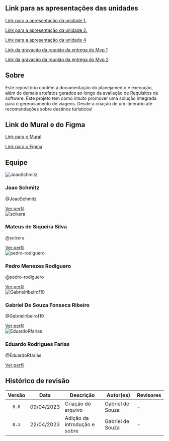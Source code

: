 ## Link para as apresentações das unidades

<a href="https://youtu.be/pDSMaeipmTE"> Link para a apresentação da unidade 1.</a>

<a href="https://youtu.be/hxYFbL8RVpI"> Link para a apresentação da unidade 2.</a>

<a href= "https://youtu.be/bC1H2pZSZYM"> Link para a apresentação da unidade 4</a>

[Link da gravação da reunião da entrega do Mvp 1](https://youtu.be/M7iDWWLVH5U)
<br>

[Link da gravação da reunião da entrega do Mvp 2](https://youtu.be/RGKqq9TrIJY)
<br>

## Sobre

Este repositório contém a documentação do planejamento e execução, além de demais artefatos gerados ao longo da avaliação de Requisitos de software. Este projeto tem como intuito promover uma solução integrada para o gerenciamento de viagens. Desde a criação de um itinerário até recomendações sobre destinos turísticos!

## Link do Mural e do Figma

<a href="https://app.mural.co/t/unb9171/m/unb9171/1683643223760/8c24a764192b34855b7c5ad855dacdc7e5f25e13?sender=ueeaf0301241260f6a07d2699"> Link para o Mural </a>

<a href="https://www.figma.com/file/TOP3NQNDvj0HffJIbydFP6/M%C3%B3Viagem-(Copy)?type=design&node-id=0%3A1&mode=design&t=dkE1zCgJIY4lxcuK-1"> Link para o Figma </a>

## Equipe

<div class="card">
  <img src="https://github.com/JoaoSchmitz.png" alt="JoaoSchmitz">
  <div class="info">
    <h3>Joao Schmitz</h3>
    <p>@JoaoSchmitz</p>
    <a href="https://github.com/JoaoSchmitz">Ver perfil</a>
  </div>
</div>
<div class="card">
  <img src="https://github.com/scikera.png" alt="scikera">
  <div class="info">
    <h3>Mateus de Siqueira Silva</h3>
    <p>@scikera</p>
    <a href="https://github.com/scikera">Ver perfil</a>
  </div>
</div>
<div class="card">
  <img src="https://github.com/pedro-rodiguero.png" alt="pedro-rodiguero">
  <div class="info">
    <h3>Pedro Menezes Rodiguero</h3>
    <p>@pedro-rodiguero</p>
    <a href="https://github.com/pedro-rodiguero">Ver perfil</a>
  </div>
</div>
<div class="card">
  <img src="https://github.com/Gabrielribeirof19.png" alt="Gabrielribeirof19">
  <div class="info">
    <h3>Gabriel De Souza Fonseca Ribeiro</h3>
    <p>@Gabrielribeirof19</p>
    <a href="https://github.com/Gabrielribeirof19">Ver perfil</a>
  </div>
</div>
<div class="card">
  <img src="https://github.com/Eduardo-RFarias.png" alt="EduardoRfarias">
  <div class="info">
    <h3>Eduardo Rodrigues Farias</h3>
    <p>@EduardoRfarias</p>
    <a href="https://github.com/Eduardo-RFarias">Ver perfil</a>
  </div>
</div>

## Histórico de revisão

| Versão |    Data    | Descrição                    | Autor(es)        | Revisores |
| :----: | :--------: | ---------------------------- | ---------------- | --------- |
| `0.0`  | 09/04/2023 | Criação do arquivo           | Gabriel de Souza | -         |
| `0.1`  | 22/04/2023 | Adição da introdução e sobre | Gabriel de Souza | -         |
